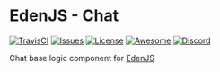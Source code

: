 # EdenJS - Chat
[![TravisCI](https://travis-ci.com/ifactorydigital/ifactoryjs_chat.svg?branch=master)](https://travis-ci.com/ifactorydigital/ifactoryjs_chat)
[![Issues](https://img.shields.io/github/issues/ifactorydigital/ifactoryjs_chat.svg)](https://github.com/ifactorydigital/ifactoryjs_chat/issues)
[![License](https://img.shields.io/badge/license-MIT-blue.svg)](https://github.com/ifactorydigital/ifactoryjs_chat)
[![Awesome](https://img.shields.io/badge/awesome-true-green.svg)](https://github.com/ifactorydigital/ifactoryjs_chat)
[![Discord](https://img.shields.io/discord/583845970433933312.svg)](https://discord.gg/5u3f3up)

Chat base logic component for [EdenJS](https://github.com/edenjs-cli)